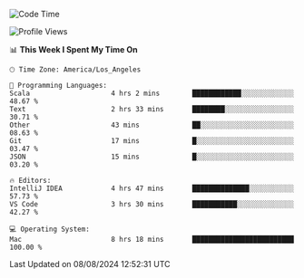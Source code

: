 <!--START_SECTION:waka-->
![Code Time](http://img.shields.io/badge/Code%20Time-1%2C159%20hrs%2020%20mins-blue)

![Profile Views](http://img.shields.io/badge/Profile%20Views-1-blue)

📊 **This Week I Spent My Time On** 

```text
🕑︎ Time Zone: America/Los_Angeles

💬 Programming Languages: 
Scala                    4 hrs 2 mins        ████████████░░░░░░░░░░░░░   48.67 % 
Text                     2 hrs 33 mins       ████████░░░░░░░░░░░░░░░░░   30.71 % 
Other                    43 mins             ██░░░░░░░░░░░░░░░░░░░░░░░   08.63 % 
Git                      17 mins             █░░░░░░░░░░░░░░░░░░░░░░░░   03.47 % 
JSON                     15 mins             █░░░░░░░░░░░░░░░░░░░░░░░░   03.20 % 

🔥 Editors: 
IntelliJ IDEA            4 hrs 47 mins       ██████████████░░░░░░░░░░░   57.73 % 
VS Code                  3 hrs 30 mins       ███████████░░░░░░░░░░░░░░   42.27 % 

💻 Operating System: 
Mac                      8 hrs 18 mins       █████████████████████████   100.00 % 
```


 Last Updated on 08/08/2024 12:52:31 UTC
<!--END_SECTION:waka-->
